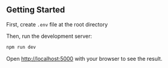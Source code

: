 ## Getting Started

First, create `.env` file at the root directory

Then, run the development server:

```bash
npm run dev
```

Open [http://localhost:5000](http://localhost:5000) with your browser to see the result.
